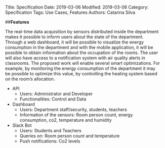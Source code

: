 Title: Specification
Date: 2019-03-06
Modified: 2019-03-06
Category: Specification
Tags: Use Cases, Features
Authors: Catarina Silva


##**Features**

The real-time data acquisition by sensors distributed inside the department makes it possible to inform users about the state of the department.
Through a web dashboard, it will be possible to visualize the energy consumption in the department and with the mobile application, it will be possible to obtain information about the occupation of the rooms.
The user will also have access to a notification system with air quality alerts in classrooms. The proposed work will enable several smart optimizations.
For example, by monitoring the energy consumption of the department it may be possible to optimize this value, by controlling the heating system based on the room’s allocation.

- API
	- Users: Administrator and Developer
	- Functionalities: Control and Data
- Dashboard
	- Users: Department staff/security, students, teachers 
	- Information of the sensors: Room person count, energy consumption, co2, temperature and humidity
- Slack Bot
	- Users: Students and Teachers
	- Queries on: Room person count and temperature
	- Push notifications: Co2 levels


